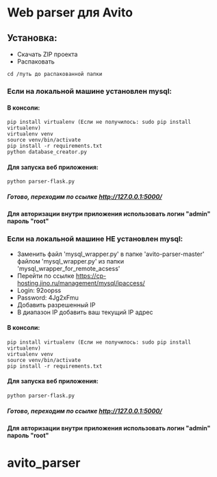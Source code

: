 # Web parser для Avito

## Установка:
- Скачать ZIP проекта
- Распаковать
```
cd /путь до распакованной папки
```

### Если на локальной машине установлен mysql:
#### В консоли:
```
pip install virtualenv (Если не получилось: sudo pip install virtualenv)
virtualenv venv
source venv/bin/activate
pip install -r requirements.txt
python database_creator.py
```
#### Для запуска веб приложения:
```
python parser-flask.py
```
##### Готово, переходим по ссылке http://127.0.0.1:5000/
#### Для авторизации внутри приложения использовать логин "admin" пароль "root"


### Если на локальной машине НЕ установлен mysql:
- Заменить файл 'mysql_wrapper.py' в папке 'avito-parser-master' файлом 'mysql_wrapper.py' из папки 'mysql_wrapper_for_remote_acsess'
- Перейти по ссылке https://cp-hosting.jino.ru/management/mysql/ipaccess/
- Login: 92oopss
- Password: 4Jg2xFmu
- Добавить разрешенный IP
- В диапазон IP добавить ваш текущий IP адрес
#### В консоли:
```
pip install virtualenv (Если не получилось: sudo pip install virtualenv)
virtualenv venv
source venv/bin/activate
pip install -r requirements.txt
```
#### Для запуска веб приложения:
```
python parser-flask.py
```
##### Готово, переходим по ссылке http://127.0.0.1:5000/
#### Для авторизации внутри приложения использовать логин "admin" пароль "root"
# avito_parser
